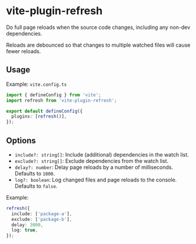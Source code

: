 # vite-plugin-refresh

Do full page reloads when the source code changes, including any non-dev dependencies.

Reloads are debounced so that changes to multiple watched files will cause fewer reloads.

## Usage

Example: `vite.config.ts`

```ts
import { defineConfig } from 'vite';
import refresh from 'vite-plugin-refresh';

export default defineConfig({
  plugins: [refresh()],
});
```

## Options

- `include?: string[]`: Include (additional) dependencies in the watch list.
- `exclude?: string[]`: Exclude dependencies from the watch list.
- `delay?: number`: Delay page reloads by a number of milliseconds. Defaults to `1000`.
- `log?: boolean`: Log changed files and page reloads to the console. Defaults to `false`.

Example:

```ts
refresh({
  include: ['package-a'],
  exclude: ['package-b'],
  delay: 3000,
  log: true,
});
```
